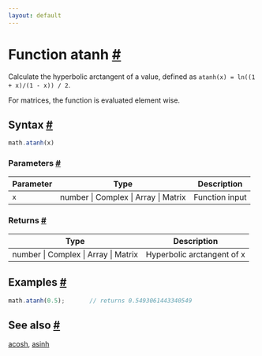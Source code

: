 ```yaml
---
layout: default
---
```


<h1 id="function-atanh">Function atanh <a href="#function-atanh" title="Permalink">#</a></h1>

Calculate the hyperbolic arctangent of a value,
defined as `atanh(x) = ln((1 + x)/(1 - x)) / 2`.

For matrices, the function is evaluated element wise.


<h2 id="syntax">Syntax <a href="#syntax" title="Permalink">#</a></h2>

```js
math.atanh(x)
```

<h3 id="parameters">Parameters <a href="#parameters" title="Permalink">#</a></h3>

Parameter | Type | Description
--------- | ---- | -----------
`x` | number &#124; Complex &#124; Array &#124; Matrix | Function input

<h3 id="returns">Returns <a href="#returns" title="Permalink">#</a></h3>

Type | Description
---- | -----------
number &#124; Complex &#124; Array &#124; Matrix | Hyperbolic arctangent of x


<h2 id="examples">Examples <a href="#examples" title="Permalink">#</a></h2>

```js
math.atanh(0.5);       // returns 0.5493061443340549
```


<h2 id="see-also">See also <a href="#see-also" title="Permalink">#</a></h2>

[acosh](acosh.html),
[asinh](asinh.html)


<!-- Note: This file is automatically generated from source code comments. Changes made in this file will be overridden. -->
